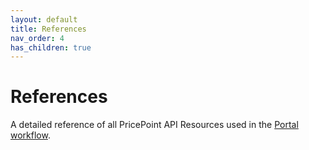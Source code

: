 ```yaml
---
layout: default
title: References
nav_order: 4
has_children: true
---
```


# References
A detailed reference of all PricePoint API Resources used in the [Portal workflow](portal.html).